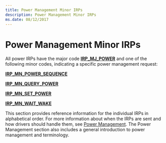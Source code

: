 ```yaml
---
title: Power Management Minor IRPs
description: Power Management Minor IRPs
ms.date: 08/12/2017
---
```


# Power Management Minor IRPs





All power IRPs have the major code [**IRP\_MJ\_POWER**](irp-mj-power.md) and one of the following minor codes, indicating a specific power management request:

[**IRP\_MN\_POWER\_SEQUENCE**](irp-mn-power-sequence.md)

[**IRP\_MN\_QUERY\_POWER**](irp-mn-query-power.md)

[**IRP\_MN\_SET\_POWER**](irp-mn-set-power.md)

[**IRP\_MN\_WAIT\_WAKE**](irp-mn-wait-wake.md)

This section provides reference information for the individual IRPs in alphabetical order. For more information about when the IRPs are sent and how drivers should handle them, see [Power Management](./introduction-to-power-management.md). The Power Management section also includes a general introduction to power management and terminology.

 

